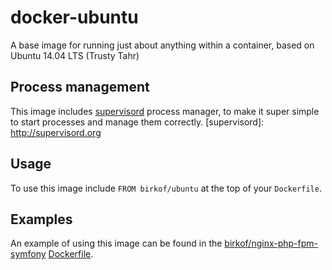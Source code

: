 docker-ubuntu
===========

A base image for running just about anything within a container, based on Ubuntu 14.04 LTS (Trusty Tahr)


Process management
------------------

This image includes [supervisord](supervisord) process manager, to make it super simple to start processes and manage them correctly.
[supervisord]: http://supervisord.org


Usage
-----

To use this image include `FROM birkof/ubuntu` at the top of your `Dockerfile`. 


Examples
--------

An example of using this image can be found in the [birkof/nginx-php-fpm-symfony][docker-nps] [Dockerfile][docker-nps-dockerfile].

[docker-nps]: https://hub.docker.com/r/birkof/nginx-php-fpm-symfony/
[docker-nps-dockerfile]: https://github.com/birkof/docker-symfony-nginx-php-fpm/blob/master/Dockerfile